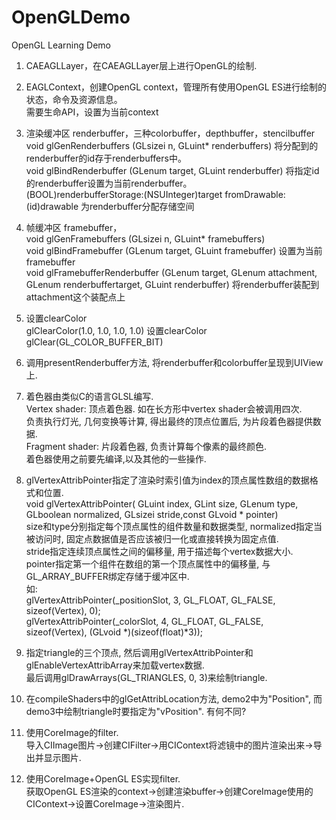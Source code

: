 # OpenGLDemo
OpenGL Learning Demo

1. CAEAGLLayer，在CAEAGLLayer层上进行OpenGL的绘制.  
2. EAGLContext，创建OpenGL context，管理所有使用OpenGL ES进行绘制的状态，命令及资源信息。  
	需要生命API，设置为当前context  
3. 渲染缓冲区 renderbuffer，三种colorbuffer，depthbuffer，stencilbuffer  
	void glGenRenderbuffers (GLsizei n, GLuint* renderbuffers) 将分配到的renderbuffer的id存于renderbuffers中。  
	void glBindRenderbuffer (GLenum target, GLuint renderbuffer) 将指定id的renderbuffer设置为当前renderbuffer。  
	(BOOL)renderbufferStorage:(NSUInteger)target fromDrawable:(id<EAGLDrawable>)drawable 为renderbuffer分配存储空间
4. 帧缓冲区 framebuffer，  
	void glGenFramebuffers (GLsizei n, GLuint* framebuffers)  
	void glBindFramebuffer (GLenum target, GLuint framebuffer) 设置为当前framebuffer  
	void glFramebufferRenderbuffer (GLenum target, GLenum attachment, GLenum renderbuffertarget, GLuint renderbuffer) 将renderbuffer装配到attachment这个装配点上
5. 设置clearColor  
	glClearColor(1.0, 1.0, 1.0, 1.0) 设置clearColor  
	glClear(GL_COLOR_BUFFER_BIT)
6. 调用presentRenderbuffer方法, 将renderbuffer和colorbuffer呈现到UIView上.  
  
7. 着色器由类似C的语言GLSL编写.  
	Vertex shader: 顶点着色器. 如在长方形中vertex shader会被调用四次.  
		负责执行灯光, 几何变换等计算, 得出最终的顶点位置后, 为片段着色器提供数据.  
	Fragment shader: 片段着色器, 负责计算每个像素的最终颜色.  
	着色器使用之前要先编译,以及其他的一些操作.  
8. glVertexAttribPointer指定了渲染时索引值为index的顶点属性数组的数据格式和位置.  
	void glVertexAttribPointer( GLuint index, GLint size, GLenum type, GLboolean normalized, GLsizei stride,const GLvoid * pointer)  
	size和type分别指定每个顶点属性的组件数量和数据类型, normalized指定当被访问时, 固定点数据值是否应该被归一化或直接转换为固定点值.  
	stride指定连续顶点属性之间的偏移量, 用于描述每个vertex数据大小.  
	pointer指定第一个组件在数组的第一个顶点属性中的偏移量, 与GL_ARRAY_BUFFER绑定存储于缓冲区中.  
	如:  
    glVertexAttribPointer(_positionSlot, 3, GL_FLOAT, GL_FALSE, sizeof(Vertex), 0);  
    glVertexAttribPointer(_colorSlot, 4, GL_FLOAT, GL_FALSE, sizeof(Vertex), (GLvoid *)(sizeof(float)*3));  


9. 指定triangle的三个顶点, 然后调用glVertexAttribPointer和glEnableVertexAttribArray来加载vertex数据.  
	最后调用glDrawArrays(GL_TRIANGLES, 0, 3)来绘制triangle.  
10. 在compileShaders中的glGetAttribLocation方法, demo2中为"Position", 而demo3中绘制triangle时要指定为"vPosition". 有何不同?  


11. 使用CoreImage的filter.  
	导入CIImage图片->创建CIFilter->用CIContext将滤镜中的图片渲染出来->导出并显示图片.  
12. 使用CoreImage+OpenGL ES实现filter.  
	获取OpenGL ES渲染的context->创建渲染buffer->创建CoreImage使用的CIContext->设置CoreImage->渲染图片.  